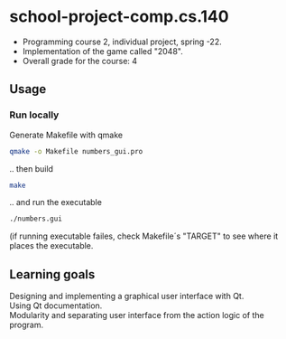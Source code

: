 # school-project-comp.cs.140
- Programming course 2, individual project, spring -22.
- Implementation of the game called "2048".
- Overall grade for the course: 4

## Usage

### Run locally
Generate Makefile with qmake
```sh
qmake -o Makefile numbers_gui.pro
```
.. then build
```sh
make
```
.. and run the executable
```sh
./numbers.gui
```
(if running executable failes, check Makefile´s "TARGET" to see where it places the executable.

## Learning goals
Designing and implementing a graphical user interface with Qt.  
Using Qt documentation.  
Modularity and separating user interface from the action logic of the program.



